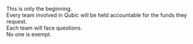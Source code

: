 This is only the beginning.  
Every team involved in Qubic will be held accountable for the funds they request.  
Each team will face questions.  
No one is exempt.
